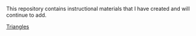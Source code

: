 This repository contains instructional materials that I have created and will continue to add.

[Triangles](https://duyapat-christony.github.io/teaching_math/triangles.html)

